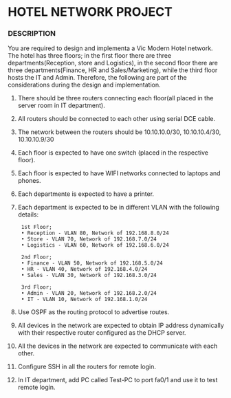# HOTEL NETWORK PROJECT

### DESCRIPTION

You are required to design and implementa a Vic Modern Hotel network. The hotel has three floors; in the first floor there are three departments(Reception, store and Logistics), in the second floor there are three departments(Finance, HR and Sales/Marketing), while the third floor hosts the IT and Admin. Therefore, the following are part of the considerations during the design and implementation.

1. There should be three routers connecting each floor(all placed in the server room in IT department).
2. All routers should be connected to each other using serial DCE cable.
3. The network between the routers should be 10.10.10.0/30, 10.10.10.4/30, 10.10.10.9/30
4. Each floor is expected to have one switch (placed in the respective floor).
5. Each floor is expected to have WIFI networks connected to laptops and phones.
6. Each departmente is expected to have a printer.
7. Each department is expected to be in different VLAN with the following details:

        1st Floor;
        • Reception - VLAN 80, Network of 192.168.8.0/24
        • Store - VLAN 70, Network of 192.168.7.0/24
        • Logistics - VLAN 60, Network of 192.168.6.0/24
    
        2nd Floor;
        • Finance - VLAN 50, Network of 192.168.5.0/24
        • HR - VLAN 40, Network of 192.168.4.0/24
        • Sales - VLAN 30, Network of 192.168.3.0/24
    
        3rd Floor;
        • Admin - VLAN 20, Network of 192.168.2.0/24
        • IT - VLAN 10, Network of 192.168.1.0/24

9. Use OSPF as the routing protocol to advertise routes.
10. All devices in the network are expected to obtain IP address dynamically with their respective router configured as the DHCP server.
11. All the devices in the network are expected to communicate with each other.
12. Configure SSH in all the routers for remote login.
13. In IT department, add PC called Test-PC to port fa0/1 and use it to test remote login.
